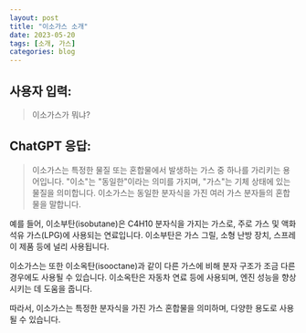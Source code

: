 ```yaml
---
layout: post
title: "이소가스 소개"
date: 2023-05-20
tags: [소개, 가스]
categories: blog
---
```


## 사용자 입력:
> 이소가스가 뭐냐?

## ChatGPT 응답:
> 이소가스는 특정한 물질 또는 혼합물에서 발생하는 가스 중 하나를 가리키는 용어입니다. "이소"는 "동일한"이라는 의미를 가지며, "가스"는 기체 상태에 있는 물질을 의미합니다. 이소가스는 동일한 분자식을 가진 여러 가스 분자들의 혼합물을 말합니다.

예를 들어, 이소부탄(isobutane)은 C4H10 분자식을 가지는 가스로, 주로 가스 및 액화 석유 가스(LPG)에 사용되는 연료입니다. 이소부탄은 가스 그릴, 소형 난방 장치, 스프레이 제품 등에 널리 사용됩니다.

이소가스는 또한 이소옥탄(isooctane)과 같이 다른 가스에 비해 분자 구조가 조금 다른 경우에도 사용될 수 있습니다. 이소옥탄은 자동차 연료 등에 사용되며, 엔진 성능을 향상시키는 데 도움을 줍니다.

따라서, 이소가스는 특정한 분자식을 가진 가스 혼합물을 의미하며, 다양한 용도로 사용될 수 있습니다.

